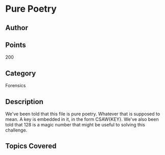 # Pure Poetry
## Author

## Points
200
## Category
Forensics
## Description
We've been told that this file is pure poetry. Whatever that is supposed to mean. A key is embedded in it, in the form CSAW{KEY}.
We've also been told that 128 is a magic number that might be useful to solving this challenge.
## Topics Covered


